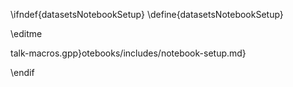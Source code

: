 \ifndef{datasetsNotebookSetup}
\define{datasetsNotebookSetup}

\editme

talk-macros.gpp}otebooks/includes/notebook-setup.md}

\endif
